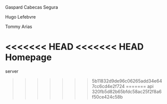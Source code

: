 Gaspard Cabecas Segura

Hugo Lefebvre

Tommy Arias

<<<<<<< HEAD
<<<<<<< HEAD
Homepage
=======
server
>>>>>>> 5b11832d9de96c06265add34e647cc6cd4e2f724
=======
api
>>>>>>> 320fb5d82b65bfdc58ac25f2f8a6f50ce424c58b
